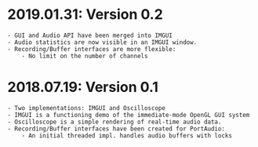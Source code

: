 # 2019.01.31: Version 0.2
	- GUI and Audio API have been merged into IMGUI
	- Audio statistics are now visible in an IMGUI window.
	- Recording/Buffer interfaces are more flexible:
		- No limit on the number of channels
	
# 2018.07.19: Version 0.1
	- Two implementations: IMGUI and Oscilloscope
	- IMGUI is a functioning demo of the immediate-mode OpenGL GUI system
	- Oscilloscope is a simple rendering of real-time audio data.
	- Recording/Buffer interfaces have been created for PortAudio:
		- An initial threaded impl. handles audio buffers with locks